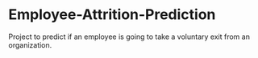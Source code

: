 # Employee-Attrition-Prediction
Project to predict if an employee is going to take a voluntary exit from an organization.
